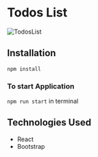 # Todos List

![TodosList](https://user-images.githubusercontent.com/80158903/178560367-e5848fc7-a46e-4834-bcb5-9759b1c23409.png)


## Installation

`npm install`

### To start Application

`npm run start` in terminal

## Technologies Used

- React
- Bootstrap

